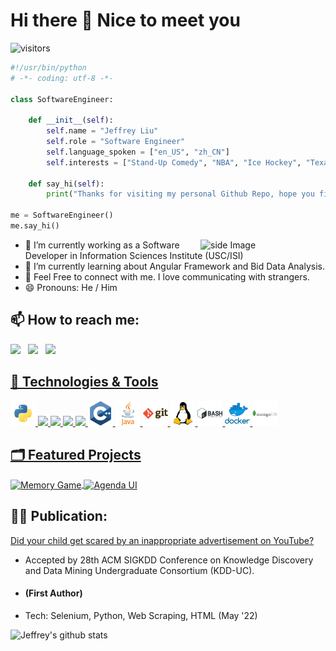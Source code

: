 # Hi there 👋 Nice to meet you

![visitors](https://visitor-badge.laobi.icu/badge?page_id=CoderJeffrey.CoderJeffrey)

```python
#!/usr/bin/python
# -*- coding: utf-8 -*-

class SoftwareEngineer:

    def __init__(self):
        self.name = "Jeffrey Liu"
        self.role = "Software Engineer"
        self.language_spoken = ["en_US", "zh_CN"]
        self.interests = ["Stand-Up Comedy", "NBA", "Ice Hockey", "Texas Hold'em Poker", "Anime (Attach on Titan)", "Go", "Chess"]

    def say_hi(self):
        print("Thanks for visiting my personal Github Repo, hope you find some of my featured work interesting.")

me = SoftwareEngineer()
me.say_hi()
```

<img src="https://github.com/sciencepal/sciencepal/blob/master/assets/life_balance.gif" alt="side Image" align="right" width="200" height="auto" />
  
  - 🔭 I’m currently working as a Software Developer in Information Sciences Institute (USC/ISI)
  - 🌱 I’m currently learning about Angular Framework and Bid Data Analysis.
  - 💬 Feel Free to connect with me. I love communicating with strangers.
  - 😄 Pronouns: He / Him
 
## 📫 How to reach me:
[<img src="https://img.icons8.com/color/48/000000/linkedin.png" width="3.5%"/>](https://www.linkedin.com/in/jeff-jh-liu/)  &nbsp; [<img src="https://img.icons8.com/fluent/48/000000/instagram-new.png" width="3.5%"/>](https://www.instagram.com/jeffliu077/)  &nbsp; <a href="mailto:jliu5021@usc.edu"> <img src="https://img.icons8.com/fluent/48/000000/gmail.png" width="3.5%"/>
  
## 🔧 Technologies & Tools <br />
  <code><img height="40" src="https://raw.githubusercontent.com/github/explore/80688e429a7d4ef2fca1e82350fe8e3517d3494d/topics/python/python.png"></code>
  <code><img height="40" src="https://cdn.jsdelivr.net/gh/devicons/devicon/icons/javascript/javascript-original.svg"></code>
  <code><img height="40" src="https://cdn.jsdelivr.net/gh/devicons/devicon/icons/typescript/typescript-original.svg"></code>
  <code><img height="40" src="https://cdn.jsdelivr.net/gh/devicons/devicon/icons/angularjs/angularjs-original.svg"></code>
  <code><img height="40" src="https://cdn.jsdelivr.net/gh/devicons/devicon/icons/mysql/mysql-original-wordmark.svg"></code>
  <code><img height="40" src="https://raw.githubusercontent.com/github/explore/80688e429a7d4ef2fca1e82350fe8e3517d3494d/topics/cpp/cpp.png"></code>
  <code><img height="40" src="https://raw.githubusercontent.com/github/explore/80688e429a7d4ef2fca1e82350fe8e3517d3494d/topics/java/java.png"></code>
  <code><img height="40" src="https://raw.githubusercontent.com/github/explore/80688e429a7d4ef2fca1e82350fe8e3517d3494d/topics/git/git.png"></code>
  <code><img height="40" src="https://raw.githubusercontent.com/github/explore/80688e429a7d4ef2fca1e82350fe8e3517d3494d/topics/linux/linux.png"></code>
  <code><img height="40" src="https://raw.githubusercontent.com/github/explore/80688e429a7d4ef2fca1e82350fe8e3517d3494d/topics/bash/bash.png"></code>
  <code><img height="40" src="https://raw.githubusercontent.com/github/explore/80688e429a7d4ef2fca1e82350fe8e3517d3494d/topics/docker/docker.png"></code>
  <code><img height="40" src="https://raw.githubusercontent.com/github/explore/80688e429a7d4ef2fca1e82350fe8e3517d3494d/topics/mongodb/mongodb.png"></code>

## 🗂️ Featured Projects

<a href="https://github.com/CoderJeffrey/Memory-Game">
  <img align="center" src="https://github-readme-stats.vercel.app/api/pin/?username=CoderJeffrey&repo=Memory-Game&show_icons=true&line_height=27&title_color=6aa6f8&text_color=8a919a&icon_color=6aa6f8&bg_color=22272e" alt="Memory Game" />
</a>

<a href="https://github.com/CoderJeffrey//Agenda-UI">
  <img align="center" src="https://github-readme-stats.vercel.app/api/pin/?username=CoderJeffrey&repo=Agenda-UI&show_icons=true&line_height=27&title_color=6aa6f8&text_color=8a919a&icon_color=6aa6f8&bg_color=22272e" alt="Agenda UI" />
</a>

## 👨‍💻 Publication:
<a href="https://sites.google.com/usc.edu/inappropriate--ads-work/home">Did your child get scared by an inappropriate advertisement on YouTube?
</a>  
- Accepted by 28th ACM SIGKDD Conference on Knowledge Discovery and Data Mining Undergraduate Consortium (KDD-UC). 
- #### (First Author)   
- Tech: Selenium, Python, Web Scraping, HTML (May '22)
    
![Jeffrey's github stats](https://github-readme-stats.vercel.app/api?username=CoderJeffrey&show_icons=true&hide_border=true&theme=dark)
